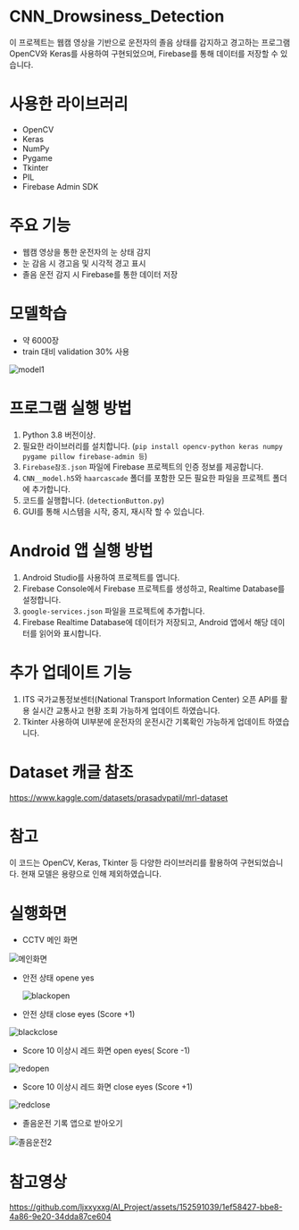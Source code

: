 # CNN_Drowsiness_Detection

이 프로젝트는 웹캠 영상을 기반으로 운전자의 졸음 상태를 감지하고 경고하는 프로그램
OpenCV와 Keras를 사용하여 구현되었으며, Firebase를 통해 데이터를 저장할 수 있습니다.

# 사용한 라이브러리

- OpenCV
- Keras
- NumPy
- Pygame
- Tkinter
- PIL
- Firebase Admin SDK

# 주요 기능

- 웹캠 영상을 통한 운전자의 눈 상태 감지
- 눈 감음 시 경고음 및 시각적 경고 표시
- 졸음 운전 감지 시 Firebase를 통한 데이터 저장

# 모델학습
- 약 6000장
- train 대비 validation 30% 사용

![model1](https://github.com/ljxxyxxg/AI_Project/assets/152591039/5318acc7-cb67-4bd5-9cfb-4025e6d6963f)


# 프로그램 실행 방법

1. Python 3.8 버전이상.
2. 필요한 라이브러리를 설치합니다. (`pip install opencv-python keras numpy pygame pillow firebase-admin 등`)
3. `Firebase참조.json` 파일에 Firebase 프로젝트의 인증 정보를 제공합니다.
4. `CNN__model.h5`와 `haarcascade` 폴더를 포함한 모든 필요한 파일을 프로젝트 폴더에 추가합니다.
5. 코드를 실행합니다. (`detectionButton.py`)
6. GUI를 통해 시스템을 시작, 중지, 재시작 할 수 있습니다.

# Android 앱 실행 방법

1. Android Studio를 사용하여 프로젝트를 엽니다.
2. Firebase Console에서 Firebase 프로젝트를 생성하고, Realtime Database를 설정합니다.
3. `google-services.json` 파일을 프로젝트에 추가합니다.
4. Firebase Realtime Database에 데이터가 저장되고, Android 앱에서 해당 데이터를 읽어와 표시합니다.

# 추가 업데이트 기능
1. ITS 국가교통정보센터(National Transport Information Center) 오픈 API를 활용
   실시간 교통사고 현황 조회 가능하게 업데이트 하였습니다.
2. Tkinter 사용하여 UI부분에 운전자의 운전시간 기록확인 가능하게 업데이트 하였습니다.

# Dataset 캐글 참조
https://www.kaggle.com/datasets/prasadvpatil/mrl-dataset

# 참고
이 코드는 OpenCV, Keras, Tkinter 등 다양한 라이브러리를 활용하여 구현되었습니다.
현재 모델은 용량으로 인해 제외하였습니다.

# 실행화면 
- CCTV 메인 화면
 
![메인화면](https://github.com/JOJUNHYUNG0818/Drowsiness_Detection/assets/152590602/b5285fa2-2244-4f1d-aca2-064b81cc5fec)

- 안전 상태 opene yes
 
  ![blackopen](https://github.com/JOJUNHYUNG0818/Drowsiness_Detection/assets/152590602/d679a42c-9cee-40dd-b3df-44fd7c9f6d00)
  
- 안전 상태 close eyes (Score +1)
  
![blackclose](https://github.com/JOJUNHYUNG0818/Drowsiness_Detection/assets/152590602/eaab1b42-0a4c-4875-ad47-b604573e1f7b)

- Score 10 이상시 레드 화면 open eyes( Score -1) 
 
![redopen](https://github.com/JOJUNHYUNG0818/Drowsiness_Detection/assets/152590602/dee0f54b-3ecb-4058-8a95-08fe7183c878)

- Score 10 이상시 레드 화면 close eyes (Score +1)

![redclose](https://github.com/JOJUNHYUNG0818/Drowsiness_Detection/assets/152590602/520745f9-3e27-4435-a5a0-05b409629647)

- 졸음운전 기록 앱으로 받아오기
  
![졸음운전2](https://github.com/JOJUNHYUNG0818/Drowsiness_Detection/assets/152590602/30ff11c1-42d2-4651-a610-caf4bfc244ff)

# 참고영상
https://github.com/ljxxyxxg/AI_Project/assets/152591039/1ef58427-bbe8-4a86-9e20-34dda87ce604





